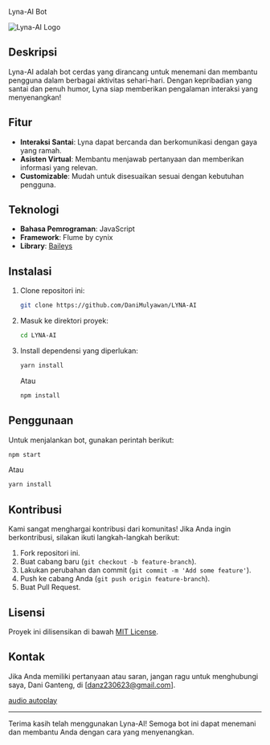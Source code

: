 Lyna-AI Bot

![Lyna-AI Logo](https://files.catbox.moe/qt23l0.png)

## Deskripsi

Lyna-AI adalah bot cerdas yang dirancang untuk menemani dan membantu pengguna dalam berbagai aktivitas sehari-hari. Dengan kepribadian yang santai dan penuh humor, Lyna siap memberikan pengalaman interaksi yang menyenangkan!

## Fitur

- **Interaksi Santai**: Lyna dapat bercanda dan berkomunikasi dengan gaya yang ramah.
- **Asisten Virtual**: Membantu menjawab pertanyaan dan memberikan informasi yang relevan.
- **Customizable**: Mudah untuk disesuaikan sesuai dengan kebutuhan pengguna.

## Teknologi

- **Bahasa Pemrograman**: JavaScript
- **Framework**: Flume by cynix
- **Library**: [Baileys](https://github.com/adiwajshing/Baileys)

## Instalasi

1. Clone repositori ini:
   ```bash
   git clone https://github.com/DaniMulyawan/LYNA-AI
   ```
2. Masuk ke direktori proyek:
   ```bash
   cd LYNA-AI
   ```
3. Install dependensi yang diperlukan:
   ```bash
   yarn install
   ```
   Atau
   ```bash
   npm install
   ```

## Penggunaan

Untuk menjalankan bot, gunakan perintah berikut:
```bash
npm start
```
Atau
```bash
yarn install
```

## Kontribusi

Kami sangat menghargai kontribusi dari komunitas! Jika Anda ingin berkontribusi, silakan ikuti langkah-langkah berikut:

1. Fork repositori ini.
2. Buat cabang baru (`git checkout -b feature-branch`).
3. Lakukan perubahan dan commit (`git commit -m 'Add some feature'`).
4. Push ke cabang Anda (`git push origin feature-branch`).
5. Buat Pull Request.

## Lisensi

Proyek ini dilisensikan di bawah [MIT License](LICENSE).

## Kontak

Jika Anda memiliki pertanyaan atau saran, jangan ragu untuk menghubungi saya, Dani Ganteng, di [danz230623@gmail.com].

[audio autoplay](greedy.mp3)

---

Terima kasih telah menggunakan Lyna-AI! Semoga bot ini dapat menemani dan membantu Anda dengan cara yang menyenangkan.
